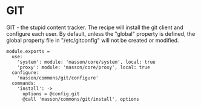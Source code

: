 
# GIT

GIT - the stupid content tracker. The recipe will install
the git client and configure each user. By default, unless
the "global" property is defined, the global property file
in "/etc/gitconfig" will not be created or modified.

    module.exports =
      use:
        'system': module: 'masson/core/system', local: true
        'proxy': module: 'masson/core/proxy', local: true
      configure:
        'masson/commons/git/configure'
      commands:
        'install': ->
          options = @config.git
          @call 'masson/commons/git/install', options
